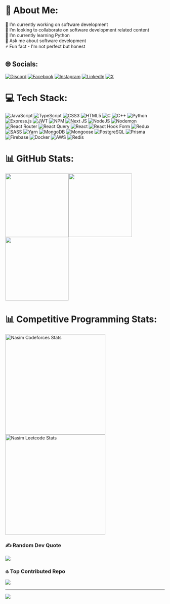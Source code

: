 # 💫 About Me:
🔭 I’m currently working on software development<br>👯 I’m looking to collaborate on software development related content<br>🌱 I’m currently learning Python<br>💬 Ask me about software development<br>⚡ Fun fact - I'm not perfect but honest


## 🌐 Socials:
[![Discord](https://img.shields.io/badge/Discord-%237289DA.svg?logo=discord&logoColor=white)](https://discord.gg/nazmulhasannasim333#6311) [![Facebook](https://img.shields.io/badge/Facebook-%231877F2.svg?logo=Facebook&logoColor=white)](https://facebook.com/nazmulhasannasim333) [![Instagram](https://img.shields.io/badge/Instagram-%23E4405F.svg?logo=Instagram&logoColor=white)](https://instagram.com/nazmulhasannasim333) [![LinkedIn](https://img.shields.io/badge/LinkedIn-%230077B5.svg?logo=linkedin&logoColor=white)](https://linkedin.com/in/nazmulhasannasim333) [![X](https://img.shields.io/badge/X-black.svg?logo=X&logoColor=white)](https://x.com/NHnasim333) 

# 💻 Tech Stack:
![JavaScript](https://img.shields.io/badge/javascript-%23323330.svg?style=for-the-badge&logo=javascript&logoColor=%23F7DF1E) 
![TypeScript](https://img.shields.io/badge/typescript-%23007ACC.svg?style=for-the-badge&logo=typescript&logoColor=white) 
![CSS3](https://img.shields.io/badge/css3-%231572B6.svg?style=for-the-badge&logo=css3&logoColor=white) 
![HTML5](https://img.shields.io/badge/html5-%23E34F26.svg?style=for-the-badge&logo=html5&logoColor=white) 
![C](https://img.shields.io/badge/c-%2300599C.svg?style=for-the-badge&logo=c&logoColor=white)
![C++](https://img.shields.io/badge/c++-%2300599C.svg?style=for-the-badge&logo=c%2B%2B&logoColor=white)
![Python](https://img.shields.io/badge/python-%23323330.svg?style=for-the-badge&logo=python&logoColor=%23FFD43B)
![Express.js](https://img.shields.io/badge/express.js-%23404d59.svg?style=for-the-badge&logo=express&logoColor=%2361DAFB) 
![JWT](https://img.shields.io/badge/JWT-black?style=for-the-badge&logo=JSON%20web%20tokens) 
![NPM](https://img.shields.io/badge/NPM-%23CB3837.svg?style=for-the-badge&logo=npm&logoColor=white) 
![Next JS](https://img.shields.io/badge/Next-black?style=for-the-badge&logo=next.js&logoColor=white) 
![NodeJS](https://img.shields.io/badge/node.js-6DA55F?style=for-the-badge&logo=node.js&logoColor=white) 
![Nodemon](https://img.shields.io/badge/NODEMON-%23323330.svg?style=for-the-badge&logo=nodemon&logoColor=%BBDEAD) 
![React Router](https://img.shields.io/badge/React_Router-CA4245?style=for-the-badge&logo=react-router&logoColor=white) 
![React Query](https://img.shields.io/badge/-React%20Query-FF4154?style=for-the-badge&logo=react%20query&logoColor=white) 
![React](https://img.shields.io/badge/react-%2320232a.svg?style=for-the-badge&logo=react&logoColor=%2361DAFB) 
![React Hook Form](https://img.shields.io/badge/React%20Hook%20Form-%23EC5990.svg?style=for-the-badge&logo=reacthookform&logoColor=white) 
![Redux](https://img.shields.io/badge/redux-%23593d88.svg?style=for-the-badge&logo=redux&logoColor=white) 
![SASS](https://img.shields.io/badge/SASS-hotpink.svg?style=for-the-badge&logo=SASS&logoColor=white) 
![Yarn](https://img.shields.io/badge/yarn-%232C8EBB.svg?style=for-the-badge&logo=yarn&logoColor=white) 
![MongoDB](https://img.shields.io/badge/MongoDB-%234ea94b.svg?style=for-the-badge&logo=mongodb&logoColor=white) 
![Mongoose](https://img.shields.io/badge/mongoose-%23880000.svg?style=for-the-badge&logo=mongoose&logoColor=white)
![PostgreSQL](https://img.shields.io/badge/PostgreSQL-%23336791.svg?style=for-the-badge&logo=postgresql&logoColor=white)
![Prisma](https://img.shields.io/badge/Prisma-2D3748?style=for-the-badge&logo=prisma&logoColor=white)
![Firebase](https://img.shields.io/badge/firebase-%23039BE5.svg?style=for-the-badge&logo=firebase)
![Docker](https://img.shields.io/badge/docker-%230db7ed.svg?style=for-the-badge&logo=docker&logoColor=white)
![AWS](https://img.shields.io/badge/AWS-%23FF9900.svg?style=for-the-badge&logo=amazon-aws&logoColor=white)
![Redis](https://img.shields.io/badge/redis-%23DD0031.svg?style=for-the-badge&logo=redis&logoColor=white)
# 📊 GitHub Stats:
<div style="display: flex; flex-wrap: wrap;">
  <img src="https://github-readme-stats.vercel.app/api/top-langs/?username=nazmulhasannasim333&theme=radical&hide_border=false&include_all_commits=true&count_private=true&layout=compact" height="200px" />
  <img src="https://github-readme-stats.vercel.app/api?username=nazmulhasannasim333&theme=radical&hide_border=false&count_private=true" height="200px" />
  <img src="https://github-readme-streak-stats.herokuapp.com/?user=nazmulhasannasim333&theme=radical&hide_border=false" height="200px" />
</div>

# 📊 Competitive Programming Stats:
<span>
<a href="https://codeforces.com/profile/nasim333" target="_blank">
<img height="316" src="https://codeforces-readme-stats.vercel.app/api/card?username=nasim333&theme=radical&disable_animations=false&show_icons=true&force_username=true" alt="Nasim Codeforces Stats"/>
</a>
<a href="https://leetcode.com/u/nasim333" target="_blank">
<img height="316" src="https://leetcard.jacoblin.cool/nasim333?theme=radical&font=Fira%20Code&ext=contest" alt="Nasim Leetcode Stats"/>
</a>
</span>

### ✍️ Random Dev Quote
![](https://quotes-github-readme.vercel.app/api?type=horizontal&theme=radical)

### 🔝 Top Contributed Repo
![](https://github-contributor-stats.vercel.app/api?username=nazmulhasannasim333&limit=5&theme=radical&combine_all_yearly_contributions=true)

---
[![](https://visitcount.itsvg.in/api?id=nazmulhasannasim333&icon=0&color=6)](https://visitcount.itsvg.in)

<!-- Proudly created with GPRM ( https://gprm.itsvg.in ) -->
